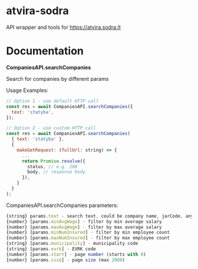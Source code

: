 # atvira-sodra
API wrapper and tools for https://atvira.sodra.lt

# Documentation

**CompaniesAPI.searchCompanies**

Search for companies by different params

Usage Examples:

```JavaScript
// Option 1 - use default HTTP call
const res = await CompaniesAPI.searchCompanies({
  text: 'statyba',
});

// Option 2 - use custom HTTP call
const res = await CompaniesAPI.searchCompanies(
  { text: 'statyba' },
  {
    makeGetRequest: (fullUrl: string) => {
      ...
      return Promise.resolve({
        status, // e.g. 200
        body, // response body
      }),
    }
  }
);
```

CompaniesAPI.searchCompanies parameters:

```JavaScript
{string} params.text - search text, could be company name, jarCode, anything...
{number} [params.minAvgWage] - filter by min average salary
{number} [params.maxAvgWage] - filter by max average salary
{number} [params.minNumInsured] - filter by min employee count
{number} [params.maxNumInsured] - filter by max employee count
{string} [params.municipality] - municipality code
{string} [params.evrk] - EVRK code
{number} [params.start] - page number (starts with 0)
{number} [params.size] - page size (max 2000)
```
